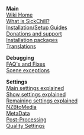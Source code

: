 **Main**<br/>
[Wiki Home](https://github.com/SickChill/SickChill/wiki)  
[What is SickChill?](https://github.com/SickChill/SickChill/wiki/What-is-SickChill%3F)  
[Installation/Setup Guides](https://github.com/SickChill/SickChill/wiki/Installation-&-Configuration-Guides)  
[Donations and support](https://github.com/SickChill/SickChill/wiki/Donations)  
[Installation packages](https://github.com/SickChill/SickChill/wiki/SickChill-installation-packages)  
[Translations](https://github.com/SickChill/SickChill/wiki/Translations)

**Debugging**<br/>
[FAQ's and Fixes](https://github.com/SickChill/SickChill/wiki/FAQ%27s-and-Fixes)  
[Scene exceptions](https://github.com/SickChill/SickChill/wiki/Scene-exceptions-and-numbering)

**Settings**<br/>
[Main settings explained](https://github.com/SickChill/SickChill/wiki/Settings-explained)  
[Show settings explained](https://github.com/SickChill/SickChill/wiki/Show-settings-explained)  
[Remaining settings explained](https://github.com/SickChill/SickChill/wiki/Remaining-settings-explained)  
[NZBtoMedia](https://github.com/SickChill/SickChill/wiki/NZBtoMedia)  
[MetaData](https://github.com/SickChill/SickChill/wiki/MetaData)  
[Post-Processing](https://github.com/SickChill/SickChill/wiki/Post-Processing)  
[Quality Settings](https://github.com/SickChill/SickChill/wiki/Quality-Settings)
